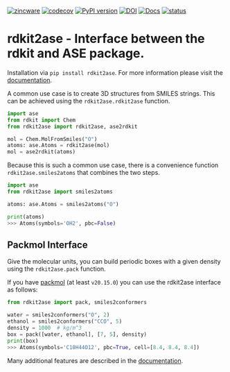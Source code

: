[![zincware](https://img.shields.io/badge/Powered%20by-zincware-darkcyan)](https://github.com/zincware)
[![codecov](https://codecov.io/gh/zincware/rdkit2ase/graph/badge.svg?token=Q0VIN03185)](https://codecov.io/gh/zincware/rdkit2ase)
[![PyPI version](https://badge.fury.io/py/rdkit2ase.svg)](https://badge.fury.io/py/rdkit2ase)
[![DOI](https://zenodo.org/badge/DOI/10.5281/zenodo.15423477.svg)](https://doi.org/10.5281/zenodo.15423477)
[![Docs](https://github.com/zincware/rdkit2ase/actions/workflows/pages.yaml/badge.svg)](https://zincware.github.io/rdkit2ase/)
[![status](https://joss.theoj.org/papers/4c1ec2a0b66ed6baaf3fe93066696d5f/status.svg)](https://joss.theoj.org/papers/4c1ec2a0b66ed6baaf3fe93066696d5f)

# rdkit2ase - Interface between the rdkit and ASE package.

Installation via `pip install rdkit2ase`. 
For more information please visit the
[documentation](https://zincware.github.io/rdkit2ase/).

A common use case is to create 3D structures from SMILES strings.
This can be achieved using the `rdkit2ase.rdkit2ase` function.
```py
import ase
from rdkit import Chem
from rdkit2ase import rdkit2ase, ase2rdkit

mol = Chem.MolFromSmiles("O")
atoms: ase.Atoms = rdkit2ase(mol)
mol = ase2rdkit(atoms)
```
Because this is such a common use case, there is a convenience function
`rdkit2ase.smiles2atoms` that combines the two steps.

```py
import ase
from rdkit2ase import smiles2atoms

atoms: ase.Atoms = smiles2atoms("O")

print(atoms)
>>> Atoms(symbols='OH2', pbc=False)
```

## Packmol Interface
Give the molecular units, you can build periodic boxes with a given density using
the `rdkit2ase.pack` function.

If you have [packmol](https://github.com/m3g/packmol) (at least `v20.15.0`) you
can use the rdkit2ase interface as follows:

```py
from rdkit2ase import pack, smiles2conformers

water = smiles2conformers("O", 2)
ethanol = smiles2conformers("CCO", 5)
density = 1000  # kg/m^3
box = pack([water, ethanol], [7, 5], density)
print(box)
>>> Atoms(symbols='C10H44O12', pbc=True, cell=[8.4, 8.4, 8.4])
```

Many additional features are described in the [documentation](https://zincware.github.io/rdkit2ase/).

